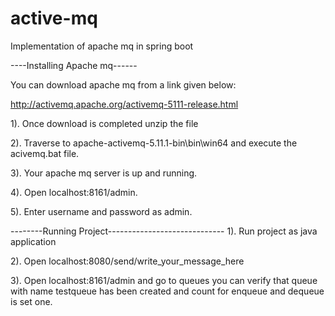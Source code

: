 # active-mq
Implementation of apache mq in spring boot

----Installing Apache mq------

You can download apache mq from a link given below:

http://activemq.apache.org/activemq-5111-release.html

1). Once download is completed unzip the file

2). Traverse to apache-activemq-5.11.1-bin\bin\win64 and execute the acivemq.bat file.

3). Your apache mq server is up and running.

4). Open localhost:8161/admin.

5). Enter username and password as admin.


--------Running Project-----------------------------
1). Run project as java application

2). Open localhost:8080/send/write_your_message_here

3). Open localhost:8161/admin and go to queues you can verify that queue with name 
testqueue has been created and count for enqueue and dequeue is set one.
